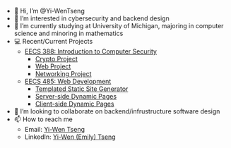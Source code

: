 - 👋 Hi, I’m @Yi-WenTseng
- 👀 I’m interested in cybersecurity and backend design
- 🌱 I’m currently studying at University of Michigan, majoring in computer science and minoring in mathematics
- 💻 Recent/Current Projects
  - [EECS 388: Introduction to Computer Security](https://eecs388.org/)
    - [Crypto Project](https://eecs388.org/projects/crypto.html)
    - [Web Project](https://eecs388.org/projects/web.html)
    - [Networking Project](https://eecs388.org/projects/networking.html)
  - [EECS 485: Web Development](https://eecs485.org/)
    - [Templated Static Site Generator](https://eecs485staff.github.io/p1-insta485-static/)
    - [Server-side Dynamic Pages](https://eecs485staff.github.io/p2-insta485-serverside/)
    - [Client-side Dynamic Pages](https://eecs485staff.github.io/p3-insta485-clientside/)
- 💞️ I’m looking to collaborate on backend/infrustructure software design
- 📫 How to reach me
  - Email: [Yi-Wen Tseng](mailto:yiwentseng.a@gmail.com)
  - LinkedIn: [Yi-Wen (Emily) Tseng](https://www.linkedin.com/in/yi-wen-tseng-503b361b8/)

<!---
Yi-WenTseng/Yi-WenTseng is a ✨ special ✨ repository because its `README.md` (this file) appears on your GitHub profile.
You can click the Preview link to take a look at your changes.
--->
